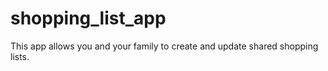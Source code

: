 # shopping_list_app
This app allows you and your family to create and update shared shopping lists.

